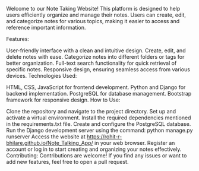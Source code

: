 Welcome to our Note Taking Website! This platform is designed to help users efficiently organize and manage their notes. Users can create, edit, and categorize notes for various topics, making it easier to access and reference important information.

Features:

User-friendly interface with a clean and intuitive design.
Create, edit, and delete notes with ease.
Categorize notes into different folders or tags for better organization.
Full-text search functionality for quick retrieval of specific notes.
Responsive design, ensuring seamless access from various devices.
Technologies Used:

HTML, CSS, JavaScript for frontend development.
Python and Django for backend implementation.
PostgreSQL for database management.
Bootstrap framework for responsive design.
How to Use:

Clone the repository and navigate to the project directory.
Set up and activate a virtual environment.
Install the required dependencies mentioned in the requirements.txt file.
Create and configure the PostgreSQL database.
Run the Django development server using the command: python manage.py runserver
Access the website at https://rohit-r-bhilare.github.io/Note_Talking_App/ in your web browser.
Register an account or log in to start creating and organizing your notes effectively.
Contributing:
Contributions are welcome! If you find any issues or want to add new features, feel free to open a pull request.
